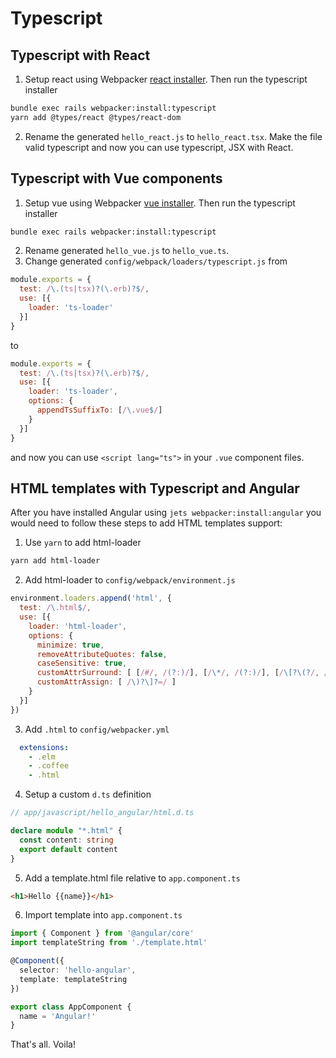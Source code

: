 # Typescript


## Typescript with React

1. Setup react using Webpacker [react installer](../README.md#react). Then run the typescript installer

```bash
bundle exec rails webpacker:install:typescript
yarn add @types/react @types/react-dom
```

2. Rename the generated `hello_react.js` to `hello_react.tsx`. Make the file valid typescript and
now you can use typescript, JSX with React.

## Typescript with Vue components

1. Setup vue using Webpacker [vue installer](../README.md#vue). Then run the typescript installer

```bash
bundle exec rails webpacker:install:typescript
```

2. Rename generated `hello_vue.js` to `hello_vue.ts`.
3. Change generated `config/webpack/loaders/typescript.js` from

```js
module.exports = {
  test: /\.(ts|tsx)?(\.erb)?$/,
  use: [{
    loader: 'ts-loader'
  }]
}
```

to

```js
module.exports = {
  test: /\.(ts|tsx)?(\.erb)?$/,
  use: [{
    loader: 'ts-loader',
    options: {
      appendTsSuffixTo: [/\.vue$/]
    }
  }]
}
```

and now you can use `<script lang="ts">` in your `.vue` component files.

## HTML templates with Typescript and Angular

After you have installed Angular using `jets webpacker:install:angular`
you would need to follow these steps to add HTML templates support:

1. Use `yarn` to add html-loader

```bash
yarn add html-loader
```

2. Add html-loader to `config/webpack/environment.js`

```js
environment.loaders.append('html', {
  test: /\.html$/,
  use: [{
    loader: 'html-loader',
    options: {
      minimize: true,
      removeAttributeQuotes: false,
      caseSensitive: true,
      customAttrSurround: [ [/#/, /(?:)/], [/\*/, /(?:)/], [/\[?\(?/, /(?:)/] ],
      customAttrAssign: [ /\)?\]?=/ ]
    }
  }]
})
```

3. Add `.html` to `config/webpacker.yml`

```yml
  extensions:
    - .elm
    - .coffee
    - .html
```

4. Setup a custom `d.ts` definition

```ts
// app/javascript/hello_angular/html.d.ts

declare module "*.html" {
  const content: string
  export default content
}
```

5. Add a template.html file relative to `app.component.ts`

```html
<h1>Hello {{name}}</h1>
```

6. Import template into `app.component.ts`

```ts
import { Component } from '@angular/core'
import templateString from './template.html'

@Component({
  selector: 'hello-angular',
  template: templateString
})

export class AppComponent {
  name = 'Angular!'
}
```

That's all. Voila!
